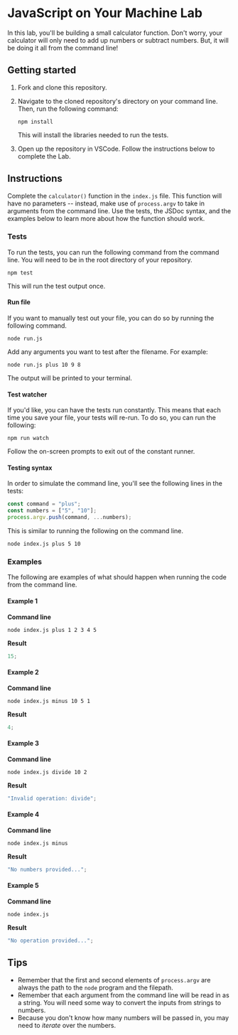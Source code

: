 # JavaScript on Your Machine Lab

In this lab, you'll be building a small calculator function. Don't worry, your calculator will only need to add up numbers or subtract numbers. But, it will be doing it all from the command line!

## Getting started

1. Fork and clone this repository.

1. Navigate to the cloned repository's directory on your command line. Then, run the following command:

   ```
   npm install
   ```

   This will install the libraries needed to run the tests.

1. Open up the repository in VSCode. Follow the instructions below to complete the Lab.

## Instructions

Complete the `calculator()` function in the `index.js` file. This function will have no parameters -- instead, make use of `process.argv` to take in arguments from the command line. Use the tests, the JSDoc syntax, and the examples below to learn more about how the function should work.

### Tests

To run the tests, you can run the following command from the command line. You will need to be in the root directory of your repository.

```
npm test
```

This will run the test output once.

#### Run file

If you want to manually test out your file, you can do so by running the following command.

```
node run.js
```

Add any arguments you want to test after the filename. For example:

```
node run.js plus 10 9 8
```

The output will be printed to your terminal.

#### Test watcher

If you'd like, you can have the tests run constantly. This means that each time you save your file, your tests will re-run. To do so, you can run the following:

```
npm run watch
```

Follow the on-screen prompts to exit out of the constant runner.

#### Testing syntax

In order to simulate the command line, you'll see the following lines in the tests:

```js
const command = "plus";
const numbers = ["5", "10"];
process.argv.push(command, ...numbers);
```

This is similar to running the following on the command line.

```
node index.js plus 5 10
```

### Examples

The following are examples of what should happen when running the code from the command line.

#### Example 1

**Command line**

```
node index.js plus 1 2 3 4 5
```

**Result**

```js
15;
```

#### Example 2

**Command line**

```
node index.js minus 10 5 1
```

**Result**

```js
4;
```

#### Example 3

**Command line**

```
node index.js divide 10 2
```

**Result**

```js
"Invalid operation: divide";
```

#### Example 4

**Command line**

```
node index.js minus
```

**Result**

```js
"No numbers provided...";
```

#### Example 5

**Command line**

```
node index.js
```

**Result**

```js
"No operation provided...";
```

## Tips

- Remember that the first and second elements of `process.argv` are always the path to the `node` program and the filepath.
- Remember that each argument from the command line will be read in as a string. You will need some way to convert the inputs from strings to numbers.
- Because you don't know how many numbers will be passed in, you may need to _iterate_ over the numbers.
